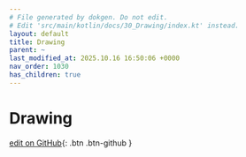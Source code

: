 ```yaml
---
# File generated by dokgen. Do not edit. 
# Edit 'src/main/kotlin/docs/30_Drawing/index.kt' instead.
layout: default
title: Drawing
parent: ~
last_modified_at: 2025.10.16 16:50:06 +0000
nav_order: 1030
has_children: true
---
```

 
# Drawing 

[edit on GitHub](https://github.com/openrndr/openrndr-guide/blob/main/src/main/kotlin/docs/30_Drawing/index.kt){: .btn .btn-github }